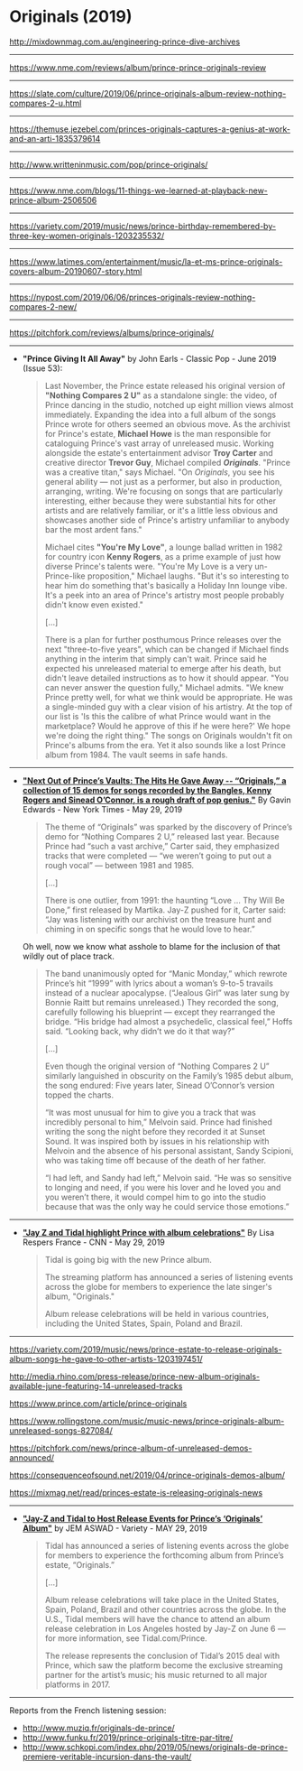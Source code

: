 
# Originals (2019)

http://mixdownmag.com.au/engineering-prince-dive-archives

----

https://www.nme.com/reviews/album/prince-prince-originals-review

----

https://slate.com/culture/2019/06/prince-originals-album-review-nothing-compares-2-u.html

----

https://themuse.jezebel.com/princes-originals-captures-a-genius-at-work-and-an-arti-1835379614

----

http://www.writteninmusic.com/pop/prince-originals/

----

https://www.nme.com/blogs/11-things-we-learned-at-playback-new-prince-album-2506506

----

https://variety.com/2019/music/news/prince-birthday-remembered-by-three-key-women-originals-1203235532/

----

https://www.latimes.com/entertainment/music/la-et-ms-prince-originals-covers-album-20190607-story.html

----

https://nypost.com/2019/06/06/princes-originals-review-nothing-compares-2-new/

----

https://pitchfork.com/reviews/albums/prince-originals/

----

 - **"Prince Giving It All Away"** by John Earls - Classic Pop - June 2019 (Issue 53):

    > Last November, the Prince estate released his original version of **"Nothing Compares 2 U"** as a standalone single: the video, of Prince dancing in the studio, notched up eight million views almost immediately. Expanding the idea into a full album of the songs Prince wrote for others seemed an obvious move. As the archivist for Prince's estate, **Michael Howe** is the man responsible for cataloguing Prince's vast array of unreleased music. Working alongside the estate's entertainment advisor **Troy Carter** and creative director **Trevor Guy**, Michael compiled ***Originals***. "Prince was a creative titan," says Michael. "On *Originals*, you see his general ability — not just as a performer, but also in production, arranging, writing. We're focusing on songs that are particularly interesting, either because they were substantial hits for other artists and are relatively familiar, or it's a little less obvious and showcases another side of Prince's artistry unfamiliar to anybody bar the most ardent fans."
	>
	> Michael cites **"You're My Love"**, a lounge ballad written in 1982 for country icon **Kenny Rogers**, as a prime example of just how diverse Prince's talents were. "You're My Love is a very un-Prince-like proposition," Michael laughs. "But it's so interesting to hear him do something that's basically a Holiday Inn lounge vibe. It's a peek into an area of Prince's artistry most people probably didn't know even existed."
	>
    > [...]
    > 
	> There is a plan for further posthumous Prince releases over the next "three-to-five years", which can be changed if Michael finds anything in the interim that simply can't wait. Prince said he expected his unreleased material to emerge after his death, but didn't leave detailed instructions as to how it should appear. "You can never answer the question fully," Michael admits. "We knew Prince pretty well, for what we think would be appropriate. He was a single-minded guy with a clear vision of his artistry. At the top of our list is 'Is this the calibre of what Prince would want in the marketplace? Would he approve of this if he were here?' We hope we're doing the right thing." The songs on Originals wouldn't fit on Prince's albums from the era. Yet it also sounds like a lost Prince album from 1984. The vault seems in safe hands.

----

 - [**"Next Out of Prince’s Vaults: The Hits He Gave Away -- “Originals,” a collection of 15 demos for songs recorded by the Bangles, Kenny Rogers and Sinead O’Connor, is a rough draft of pop genius."**](https://www.nytimes.com/2019/05/29/arts/music/prince-originals-demo-album.html) By Gavin Edwards - New York Times - May 29, 2019
 
    > The theme of “Originals” was sparked by the discovery of Prince’s demo for “Nothing Compares 2 U,” released last year. Because Prince had “such a vast archive,” Carter said, they emphasized tracks that were completed — “we weren’t going to put out a rough vocal” — between 1981 and 1985.
    > 
    > [...]
    > 
    > There is one outlier, from 1991: the haunting “Love … Thy Will Be Done,” first released by Martika. Jay-Z pushed for it, Carter said: “Jay was listening with our archivist on the treasure hunt and chiming in on specific songs that he would love to hear.”
	
	Oh well, now we know what asshole to blame for the inclusion of that wildly out of place track.
	
    > The band unanimously opted for “Manic Monday,” which rewrote Prince’s hit “1999” with lyrics about a woman’s 9-to-5 travails instead of a nuclear apocalypse. (“Jealous Girl” was later sung by Bonnie Raitt but remains unreleased.) They recorded the song, carefully following his blueprint — except they rearranged the bridge. “His bridge had almost a psychedelic, classical feel,” Hoffs said. “Looking back, why didn’t we do it that way?”
    > 
    > [...]
    > 
    > Even though the original version of “Nothing Compares 2 U” similarly languished in obscurity on the Family’s 1985 debut album, the song endured: Five years later, Sinead O’Connor’s version topped the charts.
    > 
    > “It was most unusual for him to give you a track that was incredibly personal to him,” Melvoin said. Prince had finished writing the song the night before they recorded it at Sunset Sound. It was inspired both by issues in his relationship with Melvoin and the absence of his personal assistant, Sandy Scipioni, who was taking time off because of the death of her father.
    > 
    > “I had left, and Sandy had left,” Melvoin said. “He was so sensitive to longing and need, if you were his lover and he loved you and you weren’t there, it would compel him to go into the studio because that was the only way he could service those emotions.”
	
----

 - [**"Jay Z and Tidal highlight Prince with album celebrations"**](https://edition.cnn.com/2019/05/29/entertainment/prince-jay-tidal-album/index.html) By Lisa Respers France - CNN - May 29, 2019

    > Tidal is going big with the new Prince album.
    > 
    > The streaming platform has announced a series of listening events across the globe for members to experience the late singer's album, "Originals."
    > 
    > Album release celebrations will be held in various countries, including the United States, Spain, Poland and Brazil.

----

https://variety.com/2019/music/news/prince-estate-to-release-originals-album-songs-he-gave-to-other-artists-1203197451/

http://media.rhino.com/press-release/prince-new-album-originals-available-june-featuring-14-unreleased-tracks

https://www.prince.com/article/prince-originals


https://www.rollingstone.com/music/music-news/prince-originals-album-unreleased-songs-827084/

https://pitchfork.com/news/prince-album-of-unreleased-demos-announced/

https://consequenceofsound.net/2019/04/prince-originals-demos-album/

https://mixmag.net/read/princes-estate-is-releasing-originals-news

----

- [**"Jay-Z and Tidal to Host Release Events for Prince’s ‘Originals’ Album"**](https://variety.com/2019/digital/news/jay-z-and-tidal-to-host-release-events-for-princes-originals-album-1203227567/) by JEM ASWAD - Variety - MAY 29, 2019

    > Tidal has announced a series of listening events across the globe for members to experience the forthcoming album from Prince’s estate, “Originals.”
    >
    > [...]
    >
    > Album release celebrations will take place in the United States, Spain, Poland, Brazil and other countries across the globe. In the U.S., Tidal members will have the chance to attend an album release celebration in Los Angeles hosted by Jay-Z on June 6 — for more information, see Tidal.com/Prince.
    >
    > The release represents the conclusion of Tidal’s 2015 deal with Prince, which saw the platform become the exclusive streaming partner for the artist’s music; his music returned to all major platforms in 2017.

----

Reports from the French listening session:

- http://www.muziq.fr/originals-de-prince/
- http://www.funku.fr/2019/prince-originals-titre-par-titre/
- http://www.schkopi.com/index.php/2019/05/news/originals-de-prince-premiere-veritable-incursion-dans-the-vault/

